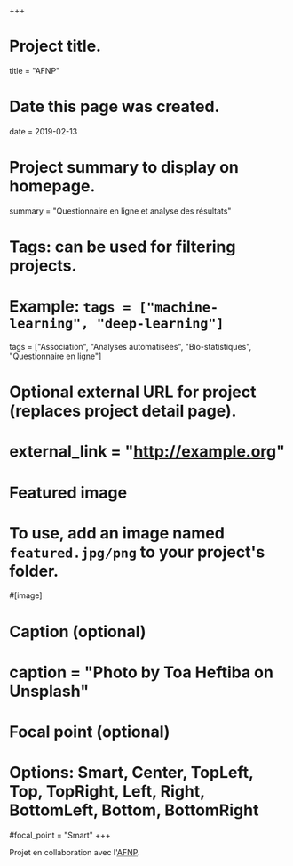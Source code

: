 +++
# Project title.
title = "AFNP"

# Date this page was created.
date = 2019-02-13

# Project summary to display on homepage.
summary = "Questionnaire en ligne et analyse des résultats"

# Tags: can be used for filtering projects.
# Example: `tags = ["machine-learning", "deep-learning"]`
tags = ["Association", "Analyses automatisées", "Bio-statistiques", "Questionnaire en ligne"]

# Optional external URL for project (replaces project detail page).
# external_link = "http://example.org"

# Featured image
# To use, add an image named `featured.jpg/png` to your project's folder. 
#[image]
  # Caption (optional)
 # caption = "Photo by Toa Heftiba on Unsplash"

  # Focal point (optional)
  # Options: Smart, Center, TopLeft, Top, TopRight, Left, Right, BottomLeft, Bottom, BottomRight
  #focal_point = "Smart"
+++


Projet en collaboration avec l'<abbr title="Association Française contre les Neuropathies Périphériques">AFNP</abbr>.



